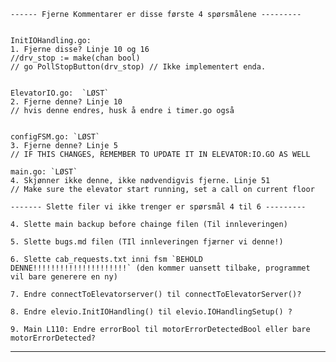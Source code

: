 	
    ------ Fjerne Kommentarer er disse første 4 spørsmålene ---------


    InitIOHandling.go:
    1. Fjerne disse? Linje 10 og 16
    //drv_stop := make(chan bool)
    // go PollStopButton(drv_stop) // Ikke implementert enda.


    ElevatorIO.go:  `LØST`
    2. Fjerne denne? Linje 10
    // hvis denne endres, husk å endre i timer.go også


    configFSM.go: `LØST`
    3. Fjerne denne? Linje 5
    // IF THIS CHANGES, REMEMBER TO UPDATE IT IN ELEVATOR:IO.GO AS WELL

    main.go: `LØST`
    4. Skjønner ikke denne, ikke nødvendigvis fjerne. Linje 51
    // Make sure the elevator start running, set a call on current floor

    ------- Slette filer vi ikke trenger er spørsmål 4 til 6 ---------

    4. Slette main backup before chainge filen (Til innleveringen)

    5. Slette bugs.md filen (TIl innleveringen fjærner vi denne!)

    6. Slette cab_requests.txt inni fsm `BEHOLD DENNE!!!!!!!!!!!!!!!!!!!!!` (den kommer uansett tilbake, programmet vil bare generere en ny)

    7. Endre connectToElevatorserver() til connectToElevatorServer()?

    8. Endre elevio.InitIOHandling() til elevio.IOHandlingSetup() ? 

    9. Main L110: Endre errorBool til motorErrorDetectedBool eller bare motorErrorDetected?

    


---------